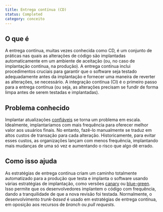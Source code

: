 ```yaml
---
title: Entrega contínua (CD)
status: Completed
category: conceito
---
```


## O que é
A entrega contínua, muitas vezes conhecida como CD, é um conjunto de práticas nas quais as alterações de código são implantadas automaticamente em um ambiente de aceitação (ou, no caso de implantação contínua, na produção). A entrega contínua inclui procedimentos cruciais para garantir que o software seja testado adequadamente antes da implantação e fornecer uma maneira de reverter as alterações, se necessário. A integração contínua (CI) é o primeiro passo para a entrega contínua (ou seja, as alterações precisam se fundir de forma limpa antes de serem testadas e implantadas).

## Problema conhecido
Implantar atualizações [confiáveis](/confiabilidade/) se torna um problema em escala. Idealmente, implantaríamos com mais frequência para oferecer melhor valor aos usuários finais. No entanto, fazê-lo manualmente se traduz em altos custos de transação para cada alteração. Historicamente, para evitar esses custos, as organizações lançam com menos frequência, implantando mais mudanças de uma só vez e aumentando o risco que algo dê errado.

## Como isso ajuda
As estratégias de entrega contínua criam um caminho totalmente automatizado para a produção que testa e implanta o software usando várias estratégias de implantação, como versões [canary](/canary_deployment/) ou [blue-green](/blue_green_deployment/). Isso permite que os desenvolvedores implantem o código com frequência, dando a tranquilidade de que a nova revisão foi testada. Normalmente, o desenvolvimento *trunk-based* é usado em estratégias de entrega contínua, em oposição aos recursos de *branch* ou *pull requests*.